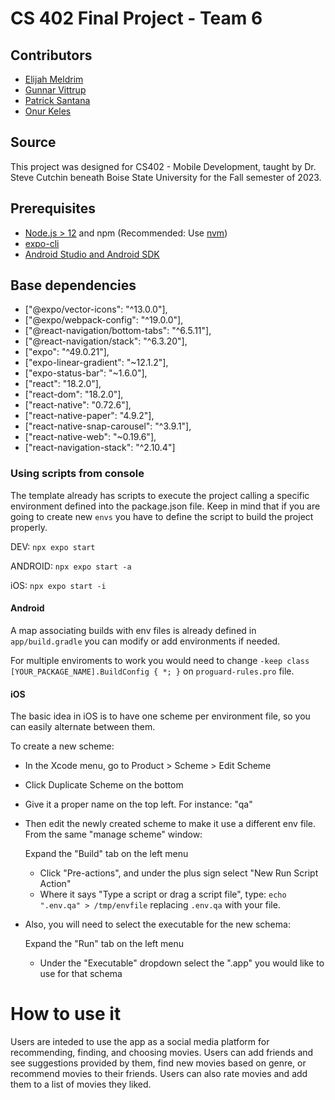 # CS 402 Final Project - Team 6

## Contributors

- [Elijah Meldrim](EliMeldrim)
- [Gunnar Vittrup](gvittrup)
- [Patrick Santana](PatrickSantanaDev)
- [Onur Keles](OnurKeles4)

## Source

This project was designed for CS402 - Mobile Development, taught by Dr. Steve Cutchin beneath Boise State University for the Fall semester of 2023.

## Prerequisites

- [Node.js > 12](https://nodejs.org) and npm (Recommended: Use [nvm](https://github.com/nvm-sh/nvm))
- [expo-cli](https://docs.expo.dev/more/expo-cli/)
- [Android Studio and Android SDK](https://developer.android.com/studio)

## Base dependencies

- ["@expo/vector-icons": "^13.0.0"],
- ["@expo/webpack-config": "^19.0.0"],
- ["@react-navigation/bottom-tabs": "^6.5.11"],
- ["@react-navigation/stack": "^6.3.20"],
- ["expo": "^49.0.21"],
- ["expo-linear-gradient": "~12.1.2"],
- ["expo-status-bar": "~1.6.0"],
- ["react": "18.2.0"],
- ["react-dom": "18.2.0"],
- ["react-native": "0.72.6"],
- ["react-native-paper": "4.9.2"],
- ["react-native-snap-carousel": "^3.9.1"],
- ["react-native-web": "~0.19.6"],
- ["react-navigation-stack": "^2.10.4"]

### Using scripts from console

The template already has scripts to execute the project calling a specific environment defined into the package.json file. Keep in mind that if you are going to create new `envs` you have to define the script to build the project properly.

DEV: `npx expo start`

ANDROID: `npx expo start -a`

iOS: `npx expo start -i`

#### Android

A map associating builds with env files is already defined in `app/build.gradle` you can modify or add environments if needed.

For multiple enviroments to work you would need to change `-keep class [YOUR_PACKAGE_NAME].BuildConfig { *; }` on `proguard-rules.pro` file.

#### iOS

The basic idea in iOS is to have one scheme per environment file, so you can easily alternate between them.

To create a new scheme:

- In the Xcode menu, go to Product > Scheme > Edit Scheme
- Click Duplicate Scheme on the bottom
- Give it a proper name on the top left. For instance: "qa"
- Then edit the newly created scheme to make it use a different env file. From the same "manage scheme" window:

  Expand the "Build" tab on the left menu

  - Click "Pre-actions", and under the plus sign select "New Run Script Action"
  - Where it says "Type a script or drag a script file", type: `echo ".env.qa" > /tmp/envfile` replacing `.env.qa` with your file.

- Also, you will need to select the executable for the new schema:

  Expand the "Run" tab on the left menu

  - Under the "Executable" dropdown select the ".app" you would like to use for that schema

# How to use it

Users are inteded to use the app as a social media platform for recommending, finding, and choosing movies. Users can add friends and see suggestions provided by them, find new movies based on genre, or recommend movies to their friends. Users can also rate movies and add them to a list of movies they liked.

